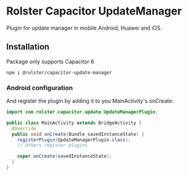 # Rolster Capacitor UpdateManager

Plugin for update manager in mobile Android, Huawei and iOS.

## Installation

Package only supports Capacitor 6

```
npm i @rolster/capacitor-update-manager
```

### Android configuration

And register the plugin by adding it to you MainActivity's onCreate:

```java
import com.rolster.capacitor.update.UpdateManagerPlugin;

public class MainActivity extends BridgeActivity {
  @Override
  public void onCreate(Bundle savedInstanceState) {
    registerPlugin(UpdateManagerPlugin.class);
    // Others register plugins

    super.onCreate(savedInstanceState);
  }
}
```
